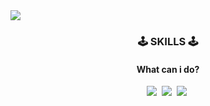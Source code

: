 <img src="https://capsule-render.vercel.app/api?type=waving&color=gradient&customColorList=0,b8dbd3,1,f7e7b4,2,68c4af,5,96ead7&height=300&section=header&text=Welcome%20to%20-nl-Allie%27s%20Github!&fontSize=50&animation=twinkling&fontColor=f2f6c3&fontAlignY=30&fontAlignY=50&fontAlign=80&&fontAlign=77" />

<h3 align="center">🕹 SKILLS 🕹</h3>
<h4 align="center">What can i do?</h4>

<p align="center">
  <img src="https://img.shields.io/badge/-f8d1d0?style=flat-square&logo=C%2B%2B&logoColor=white"/></a>&nbsp 
  <img src="https://img.shields.io/badge/-f7cac9?style=flat-square&logo=C&logoColor=white"/></a>&nbsp 
  <img src="https://img.shields.io/badge/-fac6c5?style=flat-square&logo=csharp&logoColor=white"/></a>&nbsp 
</p>
